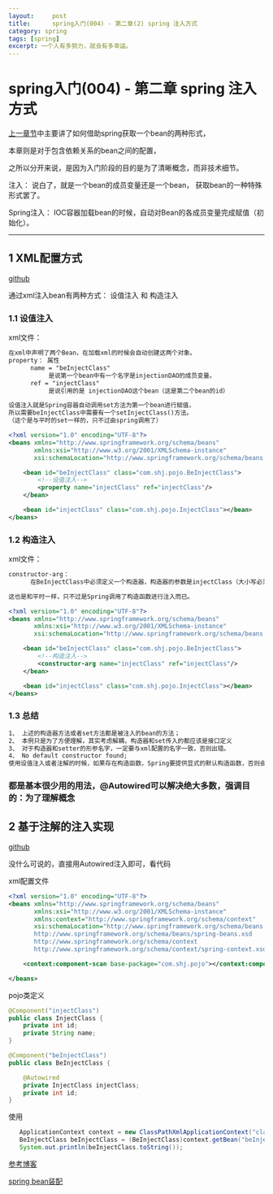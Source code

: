 ```yaml
---
layout:     post
title:      spring入门(004) - 第二章(2) spring 注入方式
category: spring
tags: [spring]
excerpt: 一个人有多努力，就会有多幸运。
---
```


spring入门(004) - 第二章 spring 注入方式
=======================================

[上一章节](https://hunzino1.github.io/spring/2019/06/12/round_1_003_spring_ioc.html)中主要讲了如何借助spring获取一个bean的两种形式，

本章则是对于包含依赖关系的bean之间的配置，

之所以分开来说，是因为入门阶段的目的是为了清晰概念，而非技术细节。

注入： 说白了，就是一个bean的成员变量还是一个bean， 获取bean的一种特殊形式罢了。

Spring注入： IOC容器加载bean的时候，自动对Bean的各成员变量完成赋值（初始化）。

-----------------------------------------

1 XML配置方式
----------------------------------------

[github](https://github.com/hunzino1/spring_round_one/tree/master/muke/chapter2_ioc)

通过xml注入bean有两种方式： 设值注入 和 构造注入

### 1.1 设值注入

xml文件：

```xml
在xml中声明了两个Bean，在加载xml的时候会自动创建这两个对象。
property： 属性
      name = "beInjectClass"
           是说第一个bean中有一个名字是injectionDAO的成员变量。
      ref = "injectClass"
           是说引用的是 injectionDAO这个bean（这是第二个bean的id）

设值注入就是Spring容器自动调用set方法为第一个bean进行赋值，
所以需要beInjectClass中需要有一个setInjectClass()方法。
（这个是与平时的set一样的，只不过由spring调用了）

<?xml version="1.0" encoding="UTF-8"?>
<beans xmlns="http://www.springframework.org/schema/beans"
       xmlns:xsi="http://www.w3.org/2001/XMLSchema-instance"
       xsi:schemaLocation="http://www.springframework.org/schema/beans http://www.springframework.org/schema/beans/spring-beans.xsd">

    <bean id="beInjectClass" class="com.shj.pojo.BeInjectClass">
        <!--设值注入-->
        <property name="injectClass" ref="injectClass"/>
    </bean>

    <bean id="injectClass" class="com.shj.pojo.InjectClass"></bean>
</beans>
```

### 1.2 构造注入

xml文件：

```xml
constructor-arg：
      在BeInjectClass中必须定义一个构造器，构造器的参数是injectClass（大小写必须与xml一致）。

这也是和平时一样，只不过是Spring调用了构造函数进行注入而已。

<?xml version="1.0" encoding="UTF-8"?>
<beans xmlns="http://www.springframework.org/schema/beans"
       xmlns:xsi="http://www.w3.org/2001/XMLSchema-instance"
       xsi:schemaLocation="http://www.springframework.org/schema/beans http://www.springframework.org/schema/beans/spring-beans.xsd">

    <bean id="beInjectClass" class="com.shj.pojo.BeInjectClass">
        <!--构造注入-->
        <constructor-arg name="injectClass" ref="injectClass"/>
    </bean>

    <bean id="injectClass" class="com.shj.pojo.InjectClass"></bean>
</beans>
```

### 1.3 总结

```HTML
1、 上述的构造器方法或者set方法都是被注入的bean的方法；
2、 本例只是为了方便理解，其实考虑解耦，构造器和set传入的都应该是接口定义
3、 对于构造器和setter的形参名字，一定要与xml配置的名字一致，否则出错。
4、 No default constructor found;
使用设值注入或者注解的时候，如果存在构造函数，Spring要提供显式的默认构造函数，否则会出错。
```

### 都是基本很少用的用法，@Autowired可以解决绝大多数，强调目的：为了理解概念

2 基于注解的注入实现
------------------------------------------

[github](https://github.com/hunzino1/spring_round_one/tree/master/muke/chapter2_ioc_annotate)

没什么可说的，直接用Autowired注入即可，看代码

xml配置文件

```xml
<?xml version="1.0" encoding="UTF-8"?>
<beans xmlns="http://www.springframework.org/schema/beans"
       xmlns:xsi="http://www.w3.org/2001/XMLSchema-instance"
       xmlns:context="http://www.springframework.org/schema/context"
       xsi:schemaLocation="http://www.springframework.org/schema/beans 
       http://www.springframework.org/schema/beans/spring-beans.xsd 
       http://www.springframework.org/schema/context 
       http://www.springframework.org/schema/context/spring-context.xsd">

    <context:component-scan base-package="com.shj.pojo"></context:component-scan>

</beans>
```

pojo类定义

```java
@Component("injectClass")
public class InjectClass {
    private int id;
    private String name;
}

@Component("beInjectClass")
public class BeInjectClass {

    @Autowired
    private InjectClass injectClass;
    private int id;
}
```

使用

```java
   ApplicationContext context = new ClassPathXmlApplicationContext("classpath:spring-context.xml");
   BeInjectClass beInjectClass = (BeInjectClass)context.getBean("beInjectClass");
   System.out.println(beInjectClass.toString());
```

[参考博客](https://www.cnblogs.com/xiaostudy/p/9534697.html)

[spring bean装配](https://hunzino1.github.io/spring/2019/06/25/round_1_005_spring_bean.html)

